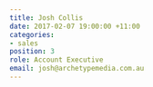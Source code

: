 ```yaml
---
title: Josh Collis
date: 2017-02-07 19:00:00 +11:00
categories:
- sales
position: 3
role: Account Executive
email: josh@archetypemedia.com.au
---
```


